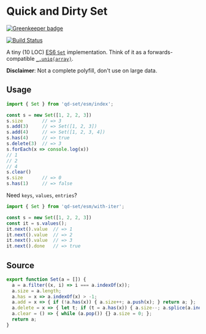 # Quick and Dirty Set

[![Greenkeeper badge](https://badges.greenkeeper.io/qwtel/qd-set.svg)](https://greenkeeper.io/)

[![Build Status](https://travis-ci.org/qwtel/qd-set.svg?branch=master)](https://travis-ci.org/qwtel/qd-set)

A tiny (10 LOC) [ES6 `Set`](https://developer.mozilla.org/en-US/docs/Web/JavaScript/Reference/Global_Objects/Set) implementation.
Think of it as a forwards-compatible [`_.uniq(array)`](http://underscorejs.org/#uniq).

**Disclaimer**: Not a complete polyfill, don't use on large data.

## Usage
```js
import { Set } from 'qd-set/esm/index';

const s = new Set([1, 2, 2, 3])
s.size       // => 3
s.add(3)     // => Set([1, 2, 3])
s.add(4)     // => Set([1, 2, 3, 4])
s.has(4)     // => true
s.delete(3)  // => 3
s.forEach(x => console.log(x))
// 1
// 2
// 4
s.clear()    
s.size       // => 0
s.has(1)     // => false
```

Need `keys`, `values`, `entries`?

```js
import { Set } from 'qd-set/esm/with-iter';

const s = new Set([1, 2, 2, 3])
const it = s.values();
it.next().value  // => 1
it.next().value  // => 2
it.next().value  // => 3
it.next().done   // => true
```

## Source

```js
export function Set(a = []) {
  a = a.filter((x, i) => i === a.indexOf(x));
  a.size = a.length;
  a.has = x => a.indexOf(x) > -1;
  a.add = x => { if (!a.has(x)) { a.size++; a.push(x); } return a; };
  a.delete = x => { let t; if (t = a.has(x)) { a.size--; a.splice(a.indexOf(x), 1) } return t; };
  a.clear = () => { while (a.pop()) {} a.size = 0; };
  return a;
}
```
